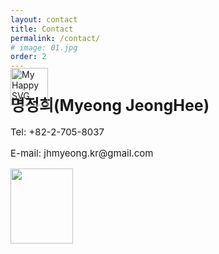 ```yaml
---
layout: contact
title: Contact
permalink: /contact/
# image: 01.jpg
order: 2
---
```

<div class="hero-small col col-5 col-t-10 last-item">
  <!-- <div style="width: 20px; height: 20px; background-color: black; position: absolute"> -->
    <img style="width: 60px; height: 60px; margin-top: -40px; position: absolute" src="{{site.baseurl}}/images/svg/line1.svg" alt="My Happy SVG" />
  <!-- </div>  -->
  <div class="container hero-container">
    <h1 class="hero__title" style="font-size: 25px">명정희(Myeong JeongHee)</h1>
  </div>
  <div class="container hero-container">
      <div class="hero__content col col-2 col-t-8">
        <p class="hero__subtitle" style="font-size: 15px">
          Tel: +82-2-705-8037
        </p>
        <p class="hero__subtitle" style="font-size: 15px">
          E-mail: jhmyeong.kr@gmail.com
        </p>
      </div>
      <div>
        <div class="hero__image">
          <img style="height: 120px; width: 100px" src="{{site.baseurl}}/images/{{ site.data.settings.author.image-s }}" alt="">
        </div>
      </div>
  </div>
</div>
